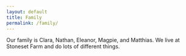 ```yaml
---
layout: default
title: Family
permalink: /family/
---
```


Our family is Clara, Nathan, Eleanor, Magpie, and Matthias. We live at Stoneset
Farm and do lots of different things.

